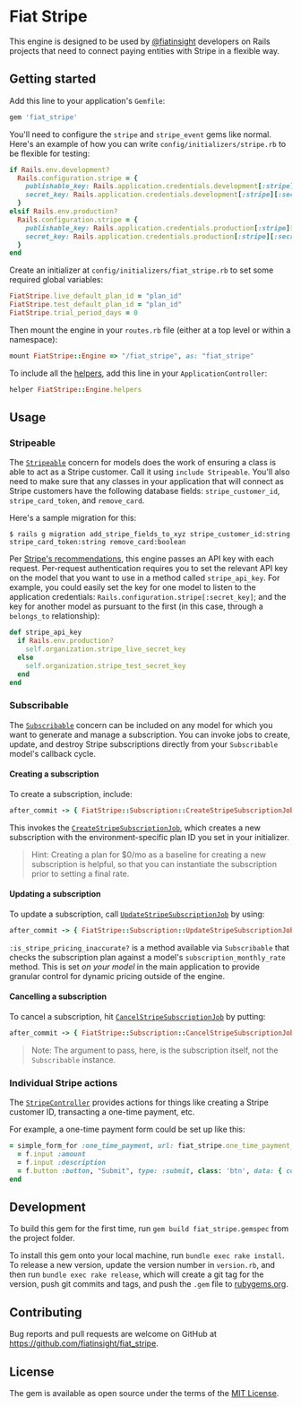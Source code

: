 # Fiat Stripe

This engine is designed to be used by [@fiatinsight](https://fiatinsight.com) developers on Rails projects that need to connect paying entities with Stripe in a flexible way.

## Getting started

Add this line to your application's `Gemfile`:

```ruby
gem 'fiat_stripe'
```

You'll need to configure the `stripe` and `stripe_event` gems like normal. Here's an example of how you can write `config/initializers/stripe.rb` to be flexible for testing:

```ruby
if Rails.env.development?
  Rails.configuration.stripe = {
    publishable_key: Rails.application.credentials.development[:stripe][:publishable_key],
    secret_key: Rails.application.credentials.development[:stripe][:secret_key]
  }
elsif Rails.env.production?
  Rails.configuration.stripe = {
    publishable_key: Rails.application.credentials.production[:stripe][:publishable_key],
    secret_key: Rails.application.credentials.production[:stripe][:secret_key]
  }
end
```

Create an initializer at `config/initializers/fiat_stripe.rb` to set some required global variables:

```ruby
FiatStripe.live_default_plan_id = "plan_id"
FiatStripe.test_default_plan_id = "plan_id"
FiatStripe.trial_period_days = 0
```

Then mount the engine in your `routes.rb` file (either at a top level or within a namespace):

```ruby
mount FiatStripe::Engine => "/fiat_stripe", as: "fiat_stripe"
```

To include all the [helpers](https://github.com/fiatinsight/fiat_stripe/tree/master/app/helpers), add this line in your `ApplicationController`:

```ruby
helper FiatStripe::Engine.helpers
```

## Usage

### Stripeable

The [`Stripeable`](https://github.com/fiatinsight/fiat_stripe/blob/master/app/models/concerns/stripeable.rb) concern for models does the work of ensuring a class is able to act as a Stripe customer. Call it using `include Stripeable`. You'll also need to make sure that any classes in your application that will connect as Stripe customers have the following database fields: `stripe_customer_id`, `stripe_card_token`, and `remove_card`.

Here's a sample migration for this:

    $ rails g migration add_stripe_fields_to_xyz stripe_customer_id:string stripe_card_token:string remove_card:boolean

Per [Stripe's recommendations](https://stripe.com/docs/connect/authentication#authentication-via-api-keys), this engine passes an API key with each request. Per-request authentication requires you to set the relevant API key on the model that you want to use in a method called `stripe_api_key`. For example, you could easily set the key for one model to listen to the application credentials: `Rails.configuration.stripe[:secret_key]`; and the key for another model as pursuant to the first (in this case, through a `belongs_to` relationship):

```ruby
def stripe_api_key
  if Rails.env.production?
    self.organization.stripe_live_secret_key
  else
    self.organization.stripe_test_secret_key
  end
end
```

### Subscribable

The [`Subscribable`](https://github.com/fiatinsight/fiat_stripe/blob/master/app/models/concerns/subscribable.rb) concern can be included on any model for which you want to generate and manage a subscription. You can invoke jobs to create, update, and destroy Stripe subscriptions directly from your `Subscribable` model's callback cycle.

#### Creating a subscription

To create a subscription, include:

```ruby
after_commit -> { FiatStripe::Subscription::CreateStripeSubscriptionJob.set(wait: 5.seconds).perform_later(self) }, on: :create
```

This invokes the [`CreateStripeSubscriptionJob`](https://github.com/fiatinsight/fiat_stripe/blob/master/app/jobs/fiat_stripe/subscription/create_stripe_subscription_job.rb), which creates a new subscription with the environment-specific plan ID you set in your initializer.

> Hint: Creating a plan for $0/mo as a baseline for creating a new subscription is helpful, so that you can instantiate the subscription prior to setting a final rate.

#### Updating a subscription

To update a subscription, call [`UpdateStripeSubscriptionJob`](https://github.com/fiatinsight/fiat_stripe/blob/master/app/jobs/fiat_stripe/subscription/update_stripe_subscription_job.rb) by using:

```ruby
after_commit -> { FiatStripe::Subscription::UpdateStripeSubscriptionJob.set(wait: 5.seconds).perform_later(self) }, on: :update, if: :is_stripe_pricing_inaccurate?
```

`:is_stripe_pricing_inaccurate?` is a method available via `Subscribable` that checks the subscription plan against a model's `subscription_monthly_rate` method. This is set _on your model_ in the main application to provide granular control for dynamic pricing outside of the engine.

#### Cancelling a subscription

To cancel a subscription, hit [`CancelStripeSubscriptionJob`](https://github.com/fiatinsight/fiat_stripe/blob/master/app/jobs/fiat_stripe/subscription/cancel_stripe_subscription_job.rb) by putting:

```ruby
after_commit -> { FiatStripe::Subscription::CancelStripeSubscriptionJob.set(wait: 5.seconds).perform_later(self.subscription) }, on: :destroy
```

> Note: The argument to pass, here, is the subscription itself, not the `Subscribable` instance.

### Individual Stripe actions

The [`StripeController`](https://github.com/fiatinsight/fiat_stripe/blob/master/app/controllers/fiat_stripe/stripe_controller.rb) provides actions for things like creating a Stripe customer ID, transacting a one-time payment, etc.

For example, a one-time payment form could be set up like this:

```ruby
= simple_form_for :one_time_payment, url: fiat_stripe.one_time_payment_stripe_index_path(object_class: "Organization", object_id: @organization.id, customer_id: @organization.stripe_customer_id, receipt_email: @organization.email) do |f|
  = f.input :amount
  = f.input :description
  = f.button :button, "Submit", type: :submit, class: 'btn', data: { confirm: "Are you sure you want to complete this one-time payment?" }
end
```

## Development

To build this gem for the first time, run `gem build fiat_stripe.gemspec` from the project folder.

To install this gem onto your local machine, run `bundle exec rake install`. To release a new version, update the version number in `version.rb`, and then run `bundle exec rake release`, which will create a git tag for the version, push git commits and tags, and push the `.gem` file to [rubygems.org](https://rubygems.org).

## Contributing

Bug reports and pull requests are welcome on GitHub at https://github.com/fiatinsight/fiat_stripe.

## License

The gem is available as open source under the terms of the [MIT License](https://opensource.org/licenses/MIT).
